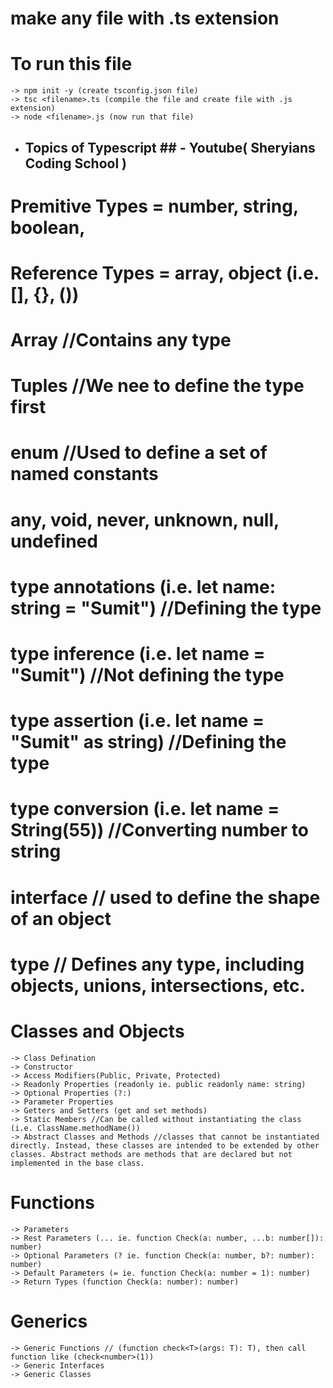 
# make any file with .ts extension
# To run this file
    -> npm init -y (create tsconfig.json file)
    -> tsc <filename>.ts (compile the file and create file with .js extension)
    -> node <filename>.js (now run that file)


- ## Topics of Typescript ## - Youtube( Sheryians Coding School )
# Premitive Types = number, string, boolean, 
# Reference Types = array, object (i.e. [], {}, ())
# Array //Contains any type
# Tuples //We nee to define the type first
# enum //Used to define a set of named constants
# any, void, never, unknown, null, undefined
# type annotations (i.e. let name: string = "Sumit") //Defining the type
# type inference (i.e. let name = "Sumit") //Not defining the type
# type assertion (i.e. let name = "Sumit" as string) //Defining the type
# type conversion (i.e. let name = String(55)) //Converting number to string
# interface // used to define the shape of an object
# type // Defines any type, including objects, unions, intersections, etc.
# Classes and Objects
    -> Class Defination
    -> Constructor
    -> Access Modifiers(Public, Private, Protected)
    -> Readonly Properties (readonly ie. public readonly name: string) 
    -> Optional Properties (?:)
    -> Parameter Properties
    -> Getters and Setters (get and set methods)
    -> Static Members //Can be called without instantiating the class (i.e. ClassName.methodName())
    -> Abstract Classes and Methods //classes that cannot be instantiated directly. Instead, these classes are intended to be extended by other classes. Abstract methods are methods that are declared but not implemented in the base class.
# Functions
    -> Parameters
    -> Rest Parameters (... ie. function Check(a: number, ...b: number[]): number)
    -> Optional Parameters (? ie. function Check(a: number, b?: number): number)
    -> Default Parameters (= ie. function Check(a: number = 1): number)
    -> Return Types (function Check(a: number): number)

# Generics
    -> Generic Functions // (function check<T>(args: T): T), then call function like (check<number>(1))
    -> Generic Interfaces
    -> Generic Classes